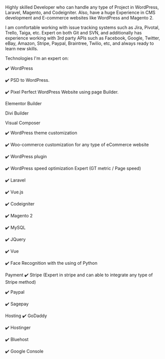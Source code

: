 Highly skilled Developer who can handle any type of Project in WordPress, Laravel, Magento, and Codeigniter. Also, have a huge Experience in CMS development and E-commerce websites like WordPress and Magento 2.

I am comfortable working with issue tracking systems such as Jira, Pivotal, Trello, Taiga, etc. Expert on both Git and SVN, and additionally has experience working with 3rd party APIs such as Facebook, Google, Twitter, eBay, Amazon, Stripe, Paypal, Braintree, Twilio, etc, and always ready to learn new skills.

Technologies I'm an expert on:

✔️ WordPress

✔️ PSD to WordPress.

✔️ Pixel Perfect WordPress Website using page Builder.

Elementor Builder

Divi Builder

Visual Composer

✔️ WordPress theme customization

✔️ Woo-commerce customization for any type of eCommerce website

✔️ WordPress plugin

✔️ WordPress speed optimization Expert (GT metric / Page speed)

✔️ Laravel

✔️ Vue.js

✔️ Codeigniter

✔️ Magento 2

✔️ MySQL

✔️ JQuery

✔️ Vue

✔️ Face Recognition with the using of Python


Payment
✔️ Stripe (Expert in stripe and can able to integrate any type of Stripe method)

✔️ Paypal

✔️ Sagepay



Hosting
✔️ GoDaddy

✔️ Hostinger

✔️ Bluehost

✔️ Google Console

